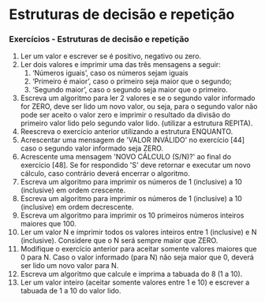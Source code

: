 # Estruturas de decisão e repetição

### Exercícios - Estruturas de decisão e repetição

1. Ler um valor e escrever se é positivo, negativo ou zero. 
2. Ler dois valores e imprimir uma das três mensagens a seguir: 
   1. ‘Números iguais’, caso os números sejam iguais 
   2. ‘Primeiro é maior’, caso o primeiro seja maior que o segundo; 
   3. ‘Segundo maior’, caso o segundo seja maior que o primeiro.
3. Escreva um algoritmo para ler 2 valores e se o segundo valor informado for ZERO, deve ser lido um novo valor, ou seja, para o segundo valor não pode ser aceito o valor zero e imprimir o resultado da divisão do primeiro valor lido pelo segundo valor lido. \(utilizar a estrutura REPITA\).
4. Reescreva o exercício anterior utilizando a estrutura ENQUANTO.
5. Acrescentar uma mensagem de 'VALOR INVÁLIDO' no exercício \[44\] caso o segundo valor informado seja ZERO.
6. Acrescente uma mensagem 'NOVO CÁLCULO \(S/N\)?' ao final do exercício \[48\]. Se for respondido 'S' deve retornar e executar um novo cálculo, caso contrário deverá encerrar o algoritmo.
7. Escreva um algoritmo para imprimir os números de 1 \(inclusive\) a 10 \(inclusive\) em ordem crescente. 
8. Escreva um algoritmo para imprimir os números de 1 \(inclusive\) a 10 \(inclusive\) em ordem decrescente. 
9. Escreva um algoritmo para imprimir os 10 primeiros números inteiros maiores que 100. 
10. Ler um valor N e imprimir todos os valores inteiros entre 1 \(inclusive\) e N \(inclusive\). Considere que o N será sempre maior que ZERO. 
11. Modifique o exercício anterior para aceitar somente valores maiores que 0 para N. Caso o valor informado \(para N\) não seja maior que 0, deverá ser lido um novo valor para N. 
12. Escreva um algoritmo que calcule e imprima a tabuada do 8 \(1 a 10\). 
13. Ler um valor inteiro \(aceitar somente valores entre 1 e 10\) e escrever a tabuada de 1 a 10 do valor lido.

